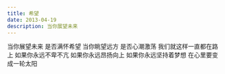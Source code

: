 ```yaml
---
title: 希望
date: 2013-04-19
description: 当你展望未来
---
```


当你展望未来
是否满怀希望
当你眺望远方
是否心潮激荡
我们就这样一直都在路上
如果你永远不卑不亢
如果你永远昂扬向上
如果你永远坚持着梦想
在心里要变成一轮太阳